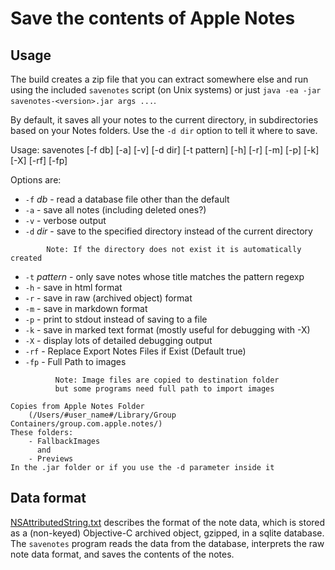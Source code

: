 # Save the contents of Apple Notes

## Usage

The build creates a zip file that you can extract somewhere else and run
using the included `savenotes` script (on Unix systems) or just
`java -ea -jar savenotes-<version>.jar args ...`.

By default, it saves all your notes to the current directory, in
subdirectories based on your Notes folders.  Use the `-d dir`
option to tell it where to save.

Usage: savenotes [-f db] [-a] [-v] [-d dir] [-t pattern] [-h] [-r] [-m] [-p] [-k] [-X] [-rf] [-fp]

Options are:

* `-f` *db* - read a database file other than the default
* `-a` - save all notes (including deleted ones?)
* `-v` - verbose output
* `-d` *dir* - save to the specified directory instead of the current directory
```
        Note: If the directory does not exist it is automatically created
``` 
* `-t` *pattern* - only save notes whose title matches the pattern regexp
* `-h` - save in html format
* `-r` - save in raw (archived object) format
* `-m` - save in markdown format
* `-p` - print to stdout instead of saving to a file
* `-k` - save in marked text format (mostly useful for debugging with -X)
* `-X` - display lots of detailed debugging output
* `-rf` - Replace Export Notes Files if Exist (Default true)
* `-fp` - Full Path to images
```
          Note: Image files are copied to destination folder
          but some programs need full path to import images
```

```        
Copies from Apple Notes Folder
    (/Users/#user_name#/Library/Group Containers/group.com.apple.notes/)
These folders:
	- FallbackImages
	  and
	- Previews
In the .jar folder or if you use the -d parameter inside it
```

## Data format

[NSAttributedString.txt](NSAttributedString.txt) describes the
format of the note data, which is stored as a (non-keyed) Objective-C
archived object, gzipped, in a sqlite database.
The `savenotes` program reads the data from the database, interprets
the raw note data format, and saves the contents of the notes.
